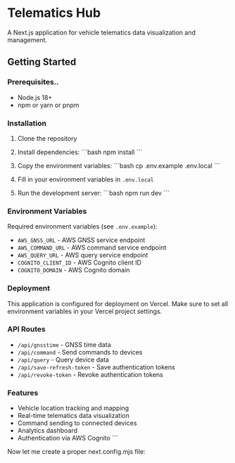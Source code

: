 # Telematics Hub

A Next.js application for vehicle telematics data visualization and management.

## Getting Started

### Prerequisites..

- Node.js 18+ 
- npm or yarn or pnpm

### Installation

1. Clone the repository
2. Install dependencies:
   \`\`\`bash
   npm install
   \`\`\`

3. Copy the environment variables:
   \`\`\`bash
   cp .env.example .env.local
   \`\`\`

4. Fill in your environment variables in `.env.local`

5. Run the development server:
   \`\`\`bash
   npm run dev
   \`\`\`

### Environment Variables

Required environment variables (see `.env.example`):

- `AWS_GNSS_URL` - AWS GNSS service endpoint
- `AWS_COMMAND_URL` - AWS command service endpoint  
- `AWS_QUERY_URL` - AWS query service endpoint
- `COGNITO_CLIENT_ID` - AWS Cognito client ID
- `COGNITO_DOMAIN` - AWS Cognito domain

### Deployment

This application is configured for deployment on Vercel. Make sure to set all environment variables in your Vercel project settings.

### API Routes

- `/api/gnsstime` - GNSS time data
- `/api/command` - Send commands to devices
- `/api/query` - Query device data
- `/api/save-refresh-token` - Save authentication tokens
- `/api/revoke-token` - Revoke authentication tokens

### Features

- Vehicle location tracking and mapping
- Real-time telematics data visualization
- Command sending to connected devices
- Analytics dashboard
- Authentication via AWS Cognito
\`\`\`

Now let me create a proper next.config.mjs file:
